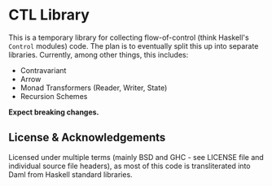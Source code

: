 # CTL Library

This is a temporary library for collecting flow-of-control (think Haskell's `Control` modules) code.
The plan is to eventually split this up into separate libraries. Currently, among other things, this
includes:

* Contravariant
* Arrow
* Monad Transformers (Reader, Writer, State)
* Recursion Schemes

**Expect breaking changes.**

## License & Acknowledgements

Licensed under multiple terms (mainly BSD and GHC - see LICENSE file and individual source file
headers), as most of this code is transliterated into Daml from Haskell standard libraries.

